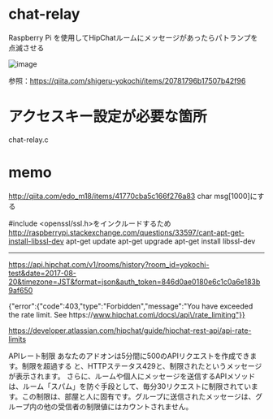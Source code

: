 # chat-relay
Raspberry Pi を使用してHipChatルームにメッセージがあったらパトランプを点滅させる


![image](https://user-images.githubusercontent.com/12773136/43672594-4e74b9e2-97ec-11e8-9ac2-3d44d97ed0a0.jpg)


参照：https://qiita.com/shigeru-yokochi/items/20781796b17507b42f96


# アクセスキー設定が必要な箇所
chat-relay.c


# memo

http://qiita.com/edo_m18/items/41770cba5c166f276a83
char msg[1000]にする


#include <openssl/ssl.h>をインクルードするため
http://raspberrypi.stackexchange.com/questions/33597/cant-apt-get-install-libssl-dev
apt-get update
apt-get upgrade
apt-get install libssl-dev 

----------------------

https://api.hipchat.com/v1/rooms/history?room_id=yokochi-test&date=2017-08-20&timezone=JST&format=json&auth_token=846d0ae0180e6c1c0a6e183b9af650



{"error":{"code":403,"type":"Forbidden","message":"You have exceeded the rate limit. See https:\/\/www.hipchat.com\/docs\/api\/rate_limiting"}}


https://developer.atlassian.com/hipchat/guide/hipchat-rest-api/api-rate-limits


APIレート制限
あなたのアドオンは5分間に500のAPIリクエストを作成できます。制限を超過する   と、HTTPステータス429と、制限されたというメッセージが表示されます。
さらに、ルームや個人にメッセージを送信するAPIメソッドは、ルーム「スパム」を防ぐ手段として、毎分30リクエストに制限されています。この制限は、部屋と人に固有です。グループに送信されたメッセージは、グループ内の他の受信者の制限値にはカウントされません。
